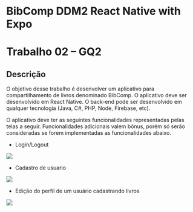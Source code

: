 # BibComp DDM2 React Native with Expo

# Trabalho 02 – GQ2

## Descrição

O objetivo desse trabalho é desenvolver um aplicativo para compartilhamento de livros denominado BibComp. O aplicativo deve ser desenvolvido em React Native. O back-end pode ser desenvolvido em qualquer tecnologia (Java, C#, PHP, Node, Firebase, etc).

O aplicativo deve ter as seguintes funcionalidades representadas pelas telas a seguir. Funcionalidades adicionais valem bônus, porém só serão consideradas se forem implementadas as funcionalidades abaixo.

- Login/Logout 

![](https://res.cloudinary.com/marcialwushu/image/upload/c_scale,h_137/v1541218078/FGF/03.jpg)

- Cadastro de usuario 

![](https://res.cloudinary.com/marcialwushu/image/upload/c_scale,h_137/v1541218078/FGF/02.jpg)

- Edição do perfil de um usuário cadastrando livros

![](https://res.cloudinary.com/marcialwushu/image/upload/c_scale,h_137/v1541218078/FGF/03.jpg)


